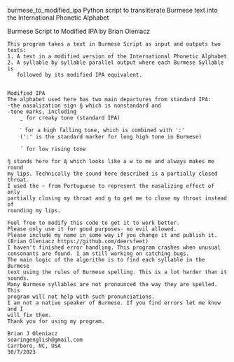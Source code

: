burmese_to_modified_ipa
Python script to transliterate Burmese text into the International Phonetic Alphabet

Burmese Script to Modified IPA
by Brian Oleniacz
	
	This program takes a text in Burmese Script as input and outputs two texts:
	1. A text in a modified version of the International Phonetic Alphabet
	2. A syllable by syllable parallel output where each Burmese Syllable is 
	   followed by its modified IPA equivalent.


	Modified IPA
	The alphabet used here has two main departures from standard IPA:
	-the nasalization sign ŋ̃ which is nonstandard and
	-tone marks, including	
 		̰  for creaky tone (standard IPA)
       				
		ˋ for a high falling tone, which is combined with ':' 
  		(':' is the standard marker for long high tone in Burmese) 
							
		́  for low rising tone

 	ŋ̃ stands here for ɰ̃ which looks like a w to me and always makes me round
	my lips. Technically the sound here described is a partially closed throat.
	I used the ~ from Portuguese to represent the nasalizing effect of only
	partially closing my throat and ŋ to get me to close my throat instead of 
	rounding my lips.

	Feel free to modify this code to get it to work better. 
	Please only use it for good purposes- no evil allowed.
	Please include my name in some way if you change it and publish it.
	(Brian Oleniacz https://github.com/deersfeet) 
	I haven't finished error handling. This program crashes when unusual 
	consonants are found. I am still working on catching bugs.
	The main logic of the algorithm is to find each syllable in the Burmese
	text using the rules of Burmese spelling. This is a lot harder than it sounds.
	Many Burmese syllables are not pronounced the way they are spelled. This
	program will not help with such pronunciations.
	I am not a native speaker of Burmese. If you find errors let me know and I 
	will fix them.
	Thank you for using my program.

	Brian J Oleniacz
	soaringenglish@gmail.com
	Carrboro, NC, USA
	30/7/2023
